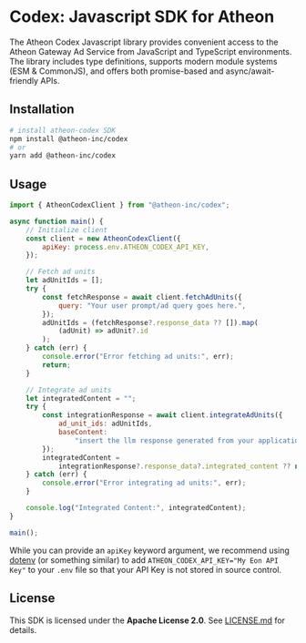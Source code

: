 # Codex: Javascript SDK for Atheon

The Atheon Codex Javascript library provides convenient access to the Atheon Gateway Ad Service from JavaScript and TypeScript environments. The library includes type definitions, supports modern module systems (ESM & CommonJS), and offers both promise-based and async/await-friendly APIs.

## Installation

```sh
# install atheon-codex SDK
npm install @atheon-inc/codex
# or
yarn add @atheon-inc/codex
```

## Usage

```javascript
import { AtheonCodexClient } from "@atheon-inc/codex";

async function main() {
    // Initialize client
    const client = new AtheonCodexClient({
        apiKey: process.env.ATHEON_CODEX_API_KEY,
    });

    // Fetch ad units
    let adUnitIds = [];
    try {
        const fetchResponse = await client.fetchAdUnits({
            query: "Your user prompt/ad query goes here.",
        });
        adUnitIds = (fetchResponse?.response_data ?? []).map(
            (adUnit) => adUnit?.id
        );
    } catch (err) {
        console.error("Error fetching ad units:", err);
        return;
    }

    // Integrate ad units
    let integratedContent = "";
    try {
        const integrationResponse = await client.integrateAdUnits({
            ad_unit_ids: adUnitIds,
            baseContent:
                "insert the llm response generated from your application as the base content",
        });
        integratedContent =
            integrationResponse?.response_data?.integrated_content ?? null;
    } catch (err) {
        console.error("Error integrating ad units:", err);
    }

    console.log("Integrated Content:", integratedContent);
}

main();
```

While you can provide an `apiKey` keyword argument, we recommend using [dotenv](https://github.com/motdotla/dotenv) (or something similar) to add `ATHEON_CODEX_API_KEY="My Eon API Key"` to your `.env` file so that your API Key is not stored in source control.

## License

This SDK is licensed under the **Apache License 2.0**. See [LICENSE.md](LICENSE.md) for details.